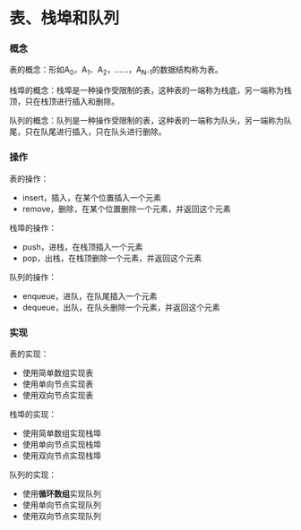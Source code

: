 # 表、栈埠和队列

### 概念

表的概念：形如A<sub>0</sub>，A<sub>1</sub>、A<sub>2</sub>，……，A<sub>N-1</sub>的数据结构称为表。

栈埠的概念：栈埠是一种操作受限制的表，这种表的一端称为栈底，另一端称为栈顶，只在栈顶进行插入和删除。

队列的概念：队列是一种操作受限制的表，这种表的一端称为队头，另一端称为队尾，只在队尾进行插入，只在队头进行删除。

### 操作

表的操作：

- insert，插入，在某个位置插入一个元素
- remove，删除，在某个位置删除一个元素，并返回这个元素

栈埠的操作：

- push，进栈，在栈顶插入一个元素
- pop，出栈，在栈顶删除一个元素，并返回这个元素

队列的操作：

- enqueue，进队，在队尾插入一个元素
- dequeue，出队，在队头删除一个元素，并返回这个元素

### 实现

表的实现：

- 使用简单数组实现表
- 使用单向节点实现表
- 使用双向节点实现表

栈埠的实现：

- 使用简单数组实现栈埠
- 使用单向节点实现栈埠
- 使用双向节点实现栈埠

队列的实现：

- 使用**循环数组**实现队列
- 使用单向节点实现队列
- 使用双向节点实现队列
